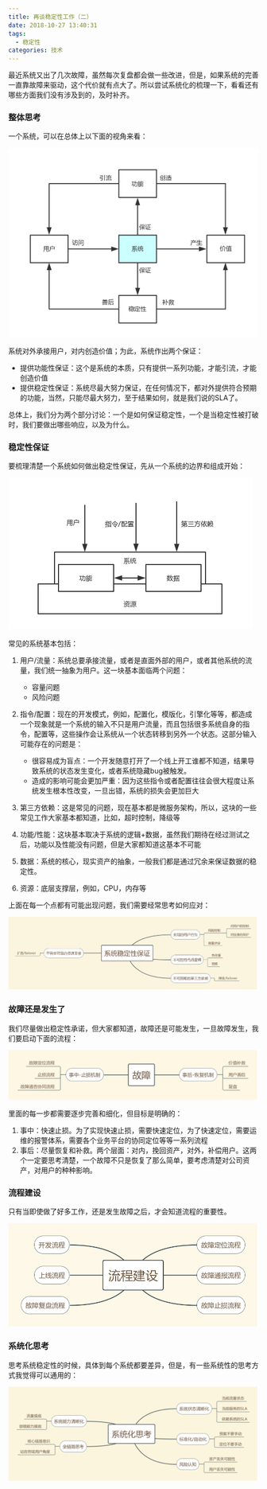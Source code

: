 ```yaml
---
title: 再谈稳定性工作（二）
date: 2018-10-27 13:40:31
tags:
  - 稳定性
categories: 技术
---
```


最近系统又出了几次故障，虽然每次复盘都会做一些改进，但是，如果系统的完善一直靠故障来驱动，这个代价就有点大了。所以尝试系统化的梳理一下，看看还有哪些方面我们没有涉及到的，及时补齐。

### 整体思考

一个系统，可以在总体上以下面的视角来看：

![](/images/tech/wendingxing-03.png)

系统对外承接用户，对内创造价值；为此，系统作出两个保证：

* 提供功能性保证：这个是系统的本质，只有提供一系列功能，才能引流，才能创造价值
* 提供稳定性保证：系统尽最大努力保证，在任何情况下，都对外提供符合预期的功能，当然，只能尽最大努力，至于结果如何，就是我们说的SLA了。

总体上，我们分为两个部分讨论：一个是如何保证稳定性，一个是当稳定性被打破时，我们要做出哪些响应，以及为什么。


### 稳定性保证

要梳理清楚一个系统如何做出稳定性保证，先从一个系统的边界和组成开始：


![](/images/tech/wendingxing-04.png)

常见的系统基本包括：

1. 用户/流量：系统总要承接流量，或者是直面外部的用户，或者其他系统的流量，我们统一抽象为用户。这一块基本面临两个问题：
	* 容量问题
	* 风险问题

2. 指令/配置：现在的开发模式，例如，配置化，模版化，引擎化等等，都造成一个现象就是一个系统的输入不只是用户流量，而且包括很多系统自身的指令，配置等，这些操作会让系统从一个状态转移到另外一个状态。这部分输入可能存在的问题是：
	* 很容易成为盲点：一个开发随意打开了一个线上开工谁都不知道，结果导致系统的状态发生变化，或者系统隐藏bug被触发。
	* 造成的影响可能会更加严重：因为这些指令或者配置往往会很大程度让系统发生根本性改变，一旦出错，系统的损失会更加巨大

3. 第三方依赖：这是常见的问题，现在基本都是微服务架构，所以，这块的一些常见工作大家基本都知道，比如，超时控制，降级等
4. 功能/性能：这块基本取决于系统的逻辑+数据，虽然我们期待在经过测试之后，功能以及性能没有问题，但是大家都知道这基本不可能
5. 数据：系统的核心，现实资产的抽象，一般我们都是通过冗余来保证数据的稳定性。
6. 资源：底层支撑层，例如，CPU，内存等


上面在每一个点都有可能出现问题，我们需要经常思考如何应对：

![](/images/tech/wendingxing-05.png)


### 故障还是发生了

我们尽量做出稳定性承诺，但大家都知道，故障还是可能发生，一旦故障发生，我们要启动下面的流程：


![](/images/tech/wendingxing-06.png)

里面的每一步都需要逐步完善和细化，但目标是明确的：

1. 事中：快速止损。为了实现快速止损，需要快速定位，为了快速定位，需要运维的报警体系，需要各个业务平台的协同定位等等一系列流程
2. 事后：尽量恢复和补救。两个层面：对内，挽回资产，对外，补偿用户。这两个一定要思考清楚，一个故障不只是恢复了那么简单，要考虑清楚对公司资产，对用户的种种影响。


### 流程建设

只有当即使做了好多工作，还是发生故障之后，才会知道流程的重要性。

![](/images/tech/wendingxing-08.png)

### 系统化思考

思考系统稳定性的时候，具体到每个系统都要差异，但是，有一些系统性的思考方式我觉得可以通用的：

![](/images/tech/wendingxing-07.png)















